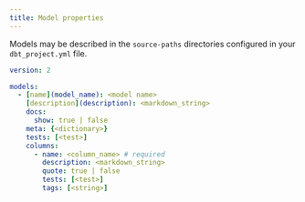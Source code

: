 ```yaml
---
title: Model properties
---
```


Models may be described in the `source-paths` directories configured in your `dbt_project.yml` file.

```yml
version: 2

models:
  - [name](model_name): <model name>
    [description](description): <markdown_string>
    docs:
      show: true | false
    meta: {<dictionary>}
    tests: [<test>]
    columns:
      - name: <column_name> # required
        description: <markdown_string>
        quote: true | false
        tests: [<test>]
        tags: [<string>]

```
